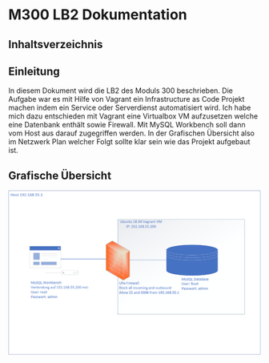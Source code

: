 # M300 LB2 Dokumentation

## Inhaltsverzeichnis

## Einleitung
In diesem Dokument wird die LB2 des Moduls 300 beschrieben. Die Aufgabe war es mit Hilfe von Vagrant ein Infrastructure as Code Projekt machen indem ein Service oder Serverdienst automatisiert wird. Ich habe mich dazu entschieden mit Vagrant eine Virtualbox VM aufzusetzen welche eine Datenbank enthält sowie Firewall. Mit MySQL Workbench soll dann vom Host aus darauf zugegriffen werden. In der Grafischen Übersicht also im Netzwerk Plan welcher Folgt sollte klar sein wie das Projekt aufgebaut ist. 

## Grafische Übersicht

![Netzwerkplan LB2](https://github.com/nielseth/m300_lb/blob/main/lb2/images/Netzwerkplan.png)
